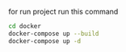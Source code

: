 

for run project run this command

```bash
cd docker
docker-compose up --build
docker-compose up -d
```
